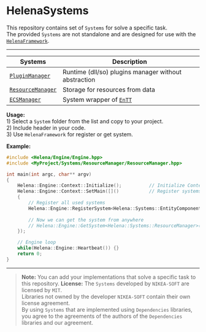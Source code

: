 # HelenaSystems  
This repository contains set of `Systems` for solve a specific task.  
The provided `Systems` are not standalone and are designed for use with the [`HelenaFramework`](https://github.com/NIKEA-SOFT/HelenaFramework).  
  
---  
|    Systems    |            Description         |  
| ------------- | ------------------------------ |  
|  [`PluginManager`](https://github.com/NIKEA-SOFT/HelenaSystems/tree/main/PluginManager) | Runtime (dll/so) plugins manager without abstraction |  
|  [`ResourceManager`](https://github.com/NIKEA-SOFT/HelenaSystems/tree/main/ResourceManager) | Storage for resources from data |  
|  [`ECSManager`](https://github.com/NIKEA-SOFT/HelenaSystems/tree/main/ECSManager) | System wrapper of [`EnTT`](https://github.com/skypjack/entt) |  
  
**Usage:**  
1\) Select a `System` folder from the list and copy to your project.  
2\) Include header in your code.  
3\) Use `HelenaFramework` for register or get system.  
  
**Example:**  
```C++ 
#include <Helena/Engine/Engine.hpp>
#include <MyProject/Systems/ResourceManager/ResourceManager.hpp>

int main(int argc, char** argv)
{
    Helena::Engine::Context::Initialize();			// Initialize Context (Context used in Engine)
    Helena::Engine::Context::SetMain([]()			// Register systems happen in this callback
    {
        // Register all used systems
        Helena::Engine::RegisterSystem<Helena::Systems::EntityComponent>();
        
        // Now we can get the system from anywhere
        // Helena::Engine::GetSystem<Helena::Systems::ResourceManager>();
    });

    // Engine loop
    while(Helena::Engine::Heartbeat()) {}
    return 0;
}
```  
  
---  
> **Note:** You can add your implementations that solve a specific task to this repository. 
> **License:** The `Systems` developed by `NIKEA-SOFT` are licensed by `MIT`.  
> Libraries not owned by the developer `NIKEA-SOFT` contain their own license agreement.  
> By using `Systems` that are implemented using `Dependencies` libraries,  
> you agree to the agreements of the authors of the `Dependencies` libraries and our agreement.  